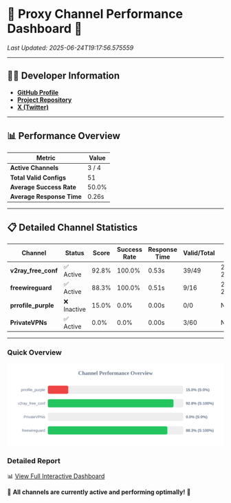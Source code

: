 # 🌟 Proxy Channel Performance Dashboard 🌟

_Last Updated: 2025-06-24T19:17:56.575559_

---

## 👩‍💻 Developer Information

- **[GitHub Profile](https://github.com/4n0nymou3)**  
- **[Project Repository](https://github.com/4n0nymou3/multi-proxy-config-fetcher)**  
- **[X (Twitter)](https://x.com/4n0nymou3)**  

---

## 📊 Performance Overview

| Metric                | Value       |
|-----------------------|-------------|
| **Active Channels**   | 3 / 4       |
| **Total Valid Configs** | 51          |
| **Average Success Rate** | 50.0%      |
| **Average Response Time** | 0.26s       |

---

## 📋 Detailed Channel Statistics

| Channel          | Status     | Score  | Success Rate | Response Time | Valid/Total | Last Success               |
|------------------|------------|--------|--------------|---------------|-------------|----------------------------|
| **v2ray_free_conf**  | ✅ Active  | 92.8%  | 100.0% | 0.53s         | 39/49       | 2025-06-24T19:17:44.402760 |
| **freewireguard**  | ✅ Active  | 88.3%  | 100.0% | 0.51s         | 9/16       | 2025-06-24T19:17:56.573809 |
| **prrofile_purple**  | ❌ Inactive  | 15.0%  | 0.0% | 0.00s         | 0/0       | None |
| **PrivateVPNs**  | ✅ Active  | 0.0%  | 0.0% | 0.00s         | 3/60       | None |

---

### Quick Overview
<div align="center">
  <a href="https://raw.githubusercontent.com/nullluser/NullRepo/refs/heads/main/assets/channel_stats_chart.svg">
    <img src="https://raw.githubusercontent.com/nullluser/NullRepo/refs/heads/main/assets/channel_stats_chart.svg" alt="Source Performance Statistics" width="800">
  </a>
</div>

### Detailed Report
📊 [View Full Interactive Dashboard](https://htmlpreview.github.io/?https://github.com/nullluser/NullRepo/blob/main/assets/performance_report.html)

🎉 **All channels are currently active and performing optimally!** 🎉
